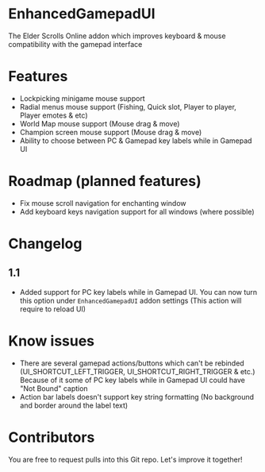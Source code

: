 # EnhancedGamepadUI
The Elder Scrolls Online addon which improves keyboard & mouse compatibility with the gamepad interface

# Features
- Lockpicking minigame mouse support
- Radial menus mouse support (Fishing, Quick slot, Player to player, Player emotes & etc)
- World Map mouse support (Mouse drag & move)
- Champion screen mouse support (Mouse drag & move)
- Ability to choose between PC & Gamepad key labels while in Gamepad UI

# Roadmap (planned features)
- Fix mouse scroll navigation for enchanting window
- Add keyboard keys navigation support for all windows (where possible)

# Changelog

## 1.1
- Added support for PC key labels while in Gamepad UI. You can now turn this option under `EnhancedGamepadUI` addon settings (This action will require to reload UI)

# Know issues
- There are several gamepad actions/buttons which can't be rebinded (UI_SHORTCUT_LEFT_TRIGGER, UI_SHORTCUT_RIGHT_TRIGGER & etc.) Because of it some of PC key labels while in Gamepad UI could have "Not Bound" caption
- Action bar labels doesn't support key string formatting (No background and border around the label text)

# Contributors
You are free to request pulls into this Git repo. Let's improve it together!
